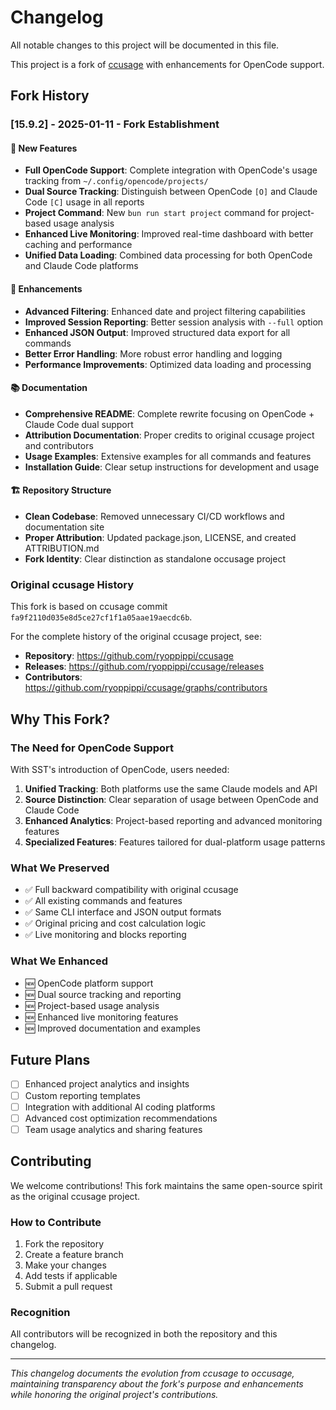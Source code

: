 # Changelog

All notable changes to this project will be documented in this file.

This project is a fork of [ccusage](https://github.com/ryoppippi/ccusage) with enhancements for OpenCode support.

## Fork History

### [15.9.2] - 2025-01-11 - Fork Establishment

#### 🚀 New Features
- **Full OpenCode Support**: Complete integration with OpenCode's usage tracking from `~/.config/opencode/projects/`
- **Dual Source Tracking**: Distinguish between OpenCode `[O]` and Claude Code `[C]` usage in all reports
- **Project Command**: New `bun run start project` command for project-based usage analysis
- **Enhanced Live Monitoring**: Improved real-time dashboard with better caching and performance
- **Unified Data Loading**: Combined data processing for both OpenCode and Claude Code platforms

#### 🔧 Enhancements
- **Advanced Filtering**: Enhanced date and project filtering capabilities
- **Improved Session Reporting**: Better session analysis with `--full` option
- **Enhanced JSON Output**: Improved structured data export for all commands
- **Better Error Handling**: More robust error handling and logging
- **Performance Improvements**: Optimized data loading and processing

#### 📚 Documentation
- **Comprehensive README**: Complete rewrite focusing on OpenCode + Claude Code dual support
- **Attribution Documentation**: Proper credits to original ccusage project and contributors
- **Usage Examples**: Extensive examples for all commands and features
- **Installation Guide**: Clear setup instructions for development and usage

#### 🏗️ Repository Structure
- **Clean Codebase**: Removed unnecessary CI/CD workflows and documentation site
- **Proper Attribution**: Updated package.json, LICENSE, and created ATTRIBUTION.md
- **Fork Identity**: Clear distinction as standalone occusage project

### Original ccusage History

This fork is based on ccusage commit `fa9f2110d035e8d5ce27cf1f1a05aae19aecdc6b`.

For the complete history of the original ccusage project, see:
- **Repository**: https://github.com/ryoppippi/ccusage
- **Releases**: https://github.com/ryoppippi/ccusage/releases
- **Contributors**: https://github.com/ryoppippi/ccusage/graphs/contributors

## Why This Fork?

### The Need for OpenCode Support

With SST's introduction of OpenCode, users needed:

1. **Unified Tracking**: Both platforms use the same Claude models and API
2. **Source Distinction**: Clear separation of usage between OpenCode and Claude Code
3. **Enhanced Analytics**: Project-based reporting and advanced monitoring features
4. **Specialized Features**: Features tailored for dual-platform usage patterns

### What We Preserved

- ✅ Full backward compatibility with original ccusage
- ✅ All existing commands and features
- ✅ Same CLI interface and JSON output formats
- ✅ Original pricing and cost calculation logic
- ✅ Live monitoring and blocks reporting

### What We Enhanced

- 🆕 OpenCode platform support
- 🆕 Dual source tracking and reporting
- 🆕 Project-based usage analysis
- 🆕 Enhanced live monitoring features
- 🆕 Improved documentation and examples

## Future Plans

- [ ] Enhanced project analytics and insights
- [ ] Custom reporting templates
- [ ] Integration with additional AI coding platforms
- [ ] Advanced cost optimization recommendations
- [ ] Team usage analytics and sharing features

## Contributing

We welcome contributions! This fork maintains the same open-source spirit as the original ccusage project.

### How to Contribute

1. Fork the repository
2. Create a feature branch
3. Make your changes
4. Add tests if applicable
5. Submit a pull request

### Recognition

All contributors will be recognized in both the repository and this changelog.

---

*This changelog documents the evolution from ccusage to occusage, maintaining transparency about the fork's purpose and enhancements while honoring the original project's contributions.*